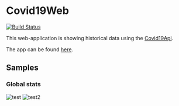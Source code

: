 # Covid19Web

[![Build Status](https://travis-ci.com/alsami/Covid19Web.svg?branch=master)](https://travis-ci.com/alsami/Covid19Web)

This web-application is showing historical data using the [Covid19Api](https://github.com/alsami/Covid19Api).

The app can be found [here](https://covid19web.z6.web.core.windows.net/).

## Samples

### Global stats

![test](https://raw.githubusercontent.com/alsami/Covid19Web/master/screenshots/current_global.png)
![test2](https://raw.githubusercontent.com/alsami/Covid19Web/master/screenshots/history_global.png)
